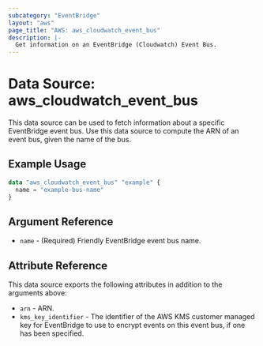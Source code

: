 ```yaml
---
subcategory: "EventBridge"
layout: "aws"
page_title: "AWS: aws_cloudwatch_event_bus"
description: |-
  Get information on an EventBridge (Cloudwatch) Event Bus.
---
```


# Data Source: aws_cloudwatch_event_bus

This data source can be used to fetch information about a specific
EventBridge event bus. Use this data source to compute the ARN of
an event bus, given the name of the bus.

## Example Usage

```terraform
data "aws_cloudwatch_event_bus" "example" {
  name = "example-bus-name"
}
```

## Argument Reference

* `name` - (Required) Friendly EventBridge event bus name.

## Attribute Reference

This data source exports the following attributes in addition to the arguments above:

* `arn` - ARN.
* `kms_key_identifier` - The identifier of the AWS KMS customer managed key for EventBridge to use to encrypt events on this event bus, if one has been specified.
